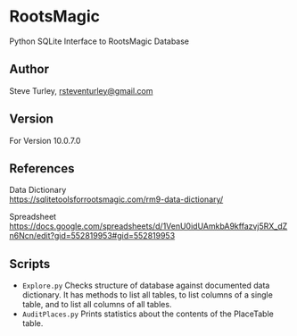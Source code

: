 # RootsMagic
Python SQLite Interface to RootsMagic Database

## Author
Steve Turley, rsteventurley@gmail.com

## Version
For Version 10.0.7.0

## References
Data Dictionary\
https://sqlitetoolsforrootsmagic.com/rm9-data-dictionary/

Spreadsheet\
https://docs.google.com/spreadsheets/d/1VenU0idUAmkbA9kffazvj5RX_dZn6Ncn/edit?gid=552819953#gid=552819953

## Scripts
* `Explore.py` Checks structure of database against documented data dictionary.
    It has methods to list all tables, to list columns of a single table,
    and to list all columns of all tables.
* `AuditPlaces.py` Prints statistics about the contents of the PlaceTable table.